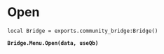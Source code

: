 # Open



<pre class="language-lua"><code class="lang-lua">local Bridge = exports.community_bridge:Bridge()

<strong>Bridge.Menu.Open(data, useQb)
</strong>
</code></pre>
